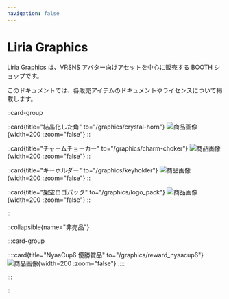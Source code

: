 ```yaml
---
navigation: false
---
```


<h1 class="flex items-baseline">
    <span class="text-8xl font-bold tracking-tight">
        Liria
    </span>
    <span class="text-8xl font-thin tracking-tighter">
        Graphics
    </span>
</h1>

Liria Graphics は、VRSNS アバター向けアセットを中心に販売する BOOTH ショップです。

このドキュメントでは、各販売アイテムのドキュメントやライセンスについて掲載します。

::card-group

::card{title="結晶化した角" to="/graphics/crystal-horn"}
![商品画像](/graphics/item_crystal_horn.png){width=200 :zoom="false"}
::

::card{title="チャームチョーカー" to="/graphics/charm-choker"}
![商品画像](/graphics/item_charm_choker.png){width=200 :zoom="false"}
::

::card{title="キーホルダー" to="/graphics/keyholder"}
![商品画像](/graphics/item_keyholder.png){width=200 :zoom="false"}
::

::card{title="架空ロゴパック" to="/graphics/logo_pack"}
![商品画像](/graphics/item_logo_pack.png){width=200 :zoom="false"}
::

::

::collapsible{name="非売品"}

:::card-group

::::card{title="NyaaCup6 優勝賞品" to="/graphics/reward_nyaacup6"}
![商品画像](/graphics/item_reward_nyaacup6.png){width=200 :zoom="false"}
::::

:::

::

